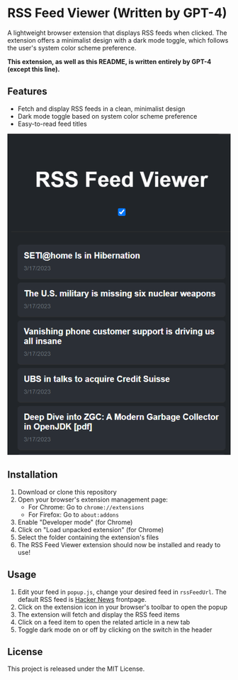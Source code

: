 # RSS Feed Viewer (Written by GPT-4)

A lightweight browser extension that displays RSS feeds when clicked. The extension offers a minimalist design with a dark mode toggle, which follows the user's system color scheme preference.

**This extension, as well as this README, is written entirely by GPT-4 (except this line).**

## Features

- Fetch and display RSS feeds in a clean, minimalist design
- Dark mode toggle based on system color scheme preference
- Easy-to-read feed titles

![UI](ui.png)

## Installation

1. Download or clone this repository
2. Open your browser's extension management page:
   - For Chrome: Go to `chrome://extensions`
   - For Firefox: Go to `about:addons`
3. Enable "Developer mode" (for Chrome)
4. Click on "Load unpacked extension" (for Chrome)
5. Select the folder containing the extension's files
6. The RSS Feed Viewer extension should now be installed and ready to use!

## Usage

1. Edit your feed in `popup.js`, change your desired feed in `rssFeedUrl`. The default RSS feed is [Hacker News](https://news.ycombinator.com/) frontpage.
2. Click on the extension icon in your browser's toolbar to open the popup
3. The extension will fetch and display the RSS feed items
4. Click on a feed item to open the related article in a new tab
5. Toggle dark mode on or off by clicking on the switch in the header

## License

This project is released under the MIT License.

